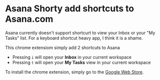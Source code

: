 # Asana Shorty add shortcuts to Asana.com

Asana currently doesn't support shortcurt to view your Inbox or your "My Tasks" list. For a keyboard shortcut heavy app, I think it is a shame.

This chrome extensiom simply add 2 shortcuts to Asana

* Pressing `i` will open your **Inbox** in your current workspace
* Pressing `t` will open your **My Tasks** view in your current workspace

To install the chrome extension, simply go to the [Google Web Store](https://chrome.google.com/webstore/detail/asana-inbox-and-my-task-s/ahndacpggoienhjidhhkocggjlogdlnl).